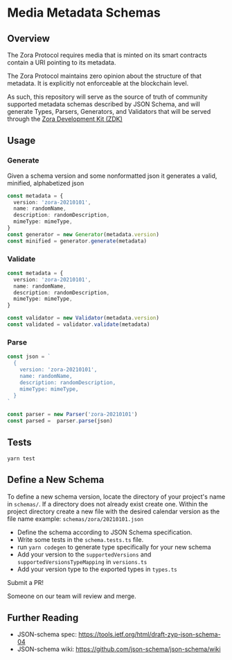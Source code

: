 # Media Metadata Schemas

## Overview

The Zora Protocol requires media that is minted on its smart contracts contain a URI pointing to its metadata.

The Zora Protocol maintains zero opinion about the structure of that metadata. It is explicitly not enforceable at the blockchain level.

As such, this repository will serve as the source of truth of community supported metadata schemas described by JSON Schema, and will generate Types, Parsers, Generators, and Validators that will be served through the [Zora Development Kit (ZDK)](https://github.com/ourzora/zdk)

## Usage

### Generate

Given a schema version and some nonformatted json it generates a valid, minified, alphabetized json

```typescript
const metadata = {
  version: 'zora-20210101',
  name: randomName,
  description: randomDescription,
  mimeType: mimeType,
}
const generator = new Generator(metadata.version)
const minified = generator.generate(metadata)
```

### Validate

```typescript
const metadata = {
  version: 'zora-20210101',
  name: randomName,
  description: randomDescription,
  mimeType: mimeType,
}

const validator = new Validator(metadata.version)
const validated = validator.validate(metadata)
```

### Parse

```typescript
const json = `
  {
    version: 'zora-20210101',
    name: randomName,
    description: randomDescription,
    mimeType: mimeType,
  }
`

const parser = new Parser('zora-20210101')
const parsed =  parser.parse(json)
```

## Tests

`yarn test`

## Define a New Schema

To define a new schema version, locate the directory of your project's name in `schemas/`. If a directory does not already exist create one. 
Within the project directory create a new file with the desired calendar version as the file name example: `schemas/zora/20210101.json` 

* Define the schema according to JSON Schema specification.
* Write some tests in the `schema.tests.ts` file.
* run `yarn codegen` to generate type specifically for your new schema
* Add your version to the `supportedVersions` and `supportedVersionsTypeMapping` in `versions.ts`
* Add your version type to the exported types in `types.ts`

Submit a PR! 

Someone on our team will review and merge.

## Further Reading

- JSON-schema spec: https://tools.ietf.org/html/draft-zyp-json-schema-04
- JSON-schema wiki: https://github.com/json-schema/json-schema/wiki
